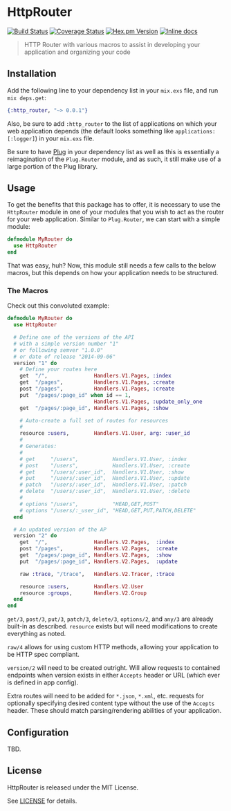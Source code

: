 # HttpRouter
[![Build Status](https://img.shields.io/travis/sugar-framework/elixir-http-router.svg?style=flat)](https://travis-ci.org/sugar-framework/elixir-http-router)
[![Coverage Status](https://img.shields.io/coveralls/sugar-framework/elixir-http-router.svg?style=flat)](https://coveralls.io/r/sugar-framework/elixir-http-router)
[![Hex.pm Version](http://img.shields.io/hexpm/v/http_router.svg?style=flat)](https://hex.pm/packages/http_router)
[![Inline docs](http://inch-ci.org/github/sugar-framework/elixir-http-router.svg?branch=master)](http://inch-ci.org/github/sugar-framework/elixir-http-router)

> HTTP Router with various macros to assist in
> developing your application and organizing
> your code

## Installation

Add the following line to your dependency list
in your `mix.exs` file, and run `mix deps.get`:

```elixir
{:http_router, "~> 0.0.1"}
```

Also, be sure to add `:http_router` to the list
of applications on which your web application
depends (the default looks something like
`applications: [:logger]`) in your `mix.exs`
file.

Be sure to have [Plug][plug] in your dependency
list as well as this is essentially a
reimagination of the `Plug.Router` module, and
as such, it still make use of a large portion
of the Plug library.

## Usage

To get the benefits that this package has to
offer, it is necessary to use the `HttpRouter`
module in one of your modules that you wish to
act as the router for your web application.
Similar to `Plug.Router`, we can start with a
simple module:

```elixir
defmodule MyRouter do
  use HttpRouter
end
```

That was easy, huh? Now, this module still needs a
few calls to the below macros, but this depends on
how your application needs to be structured.

### The Macros

Check out this convoluted example:

```elixir
defmodule MyRouter do
  use HttpRouter

  # Define one of the versions of the API
  # with a simple version number "1"
  # or following semver "1.0.0"
  # or date of release "2014-09-06"
  version "1" do
    # Define your routes here
    get  "/",               Handlers.V1.Pages, :index
    get  "/pages",          Handlers.V1.Pages, :create
    post "/pages",          Handlers.V1.Pages, :create
    put  "/pages/:page_id" when id == 1,
                            Handlers.V1.Pages, :update_only_one
    get  "/pages/:page_id", Handlers.V1.Pages, :show

    # Auto-create a full set of routes for resources
    #
    resource :users,        Handlers.V1.User, arg: :user_id
    #
    # Generates:
    #
    # get     "/users",           Handlers.V1.User, :index
    # post    "/users",           Handlers.V1.User, :create
    # get     "/users/:user_id",  Handlers.V1.User, :show
    # put     "/users/:user_id",  Handlers.V1.User, :update
    # patch   "/users/:user_id",  Handlers.V1.User, :patch
    # delete  "/users/:user_id",  Handlers.V1.User, :delete
    #
    # options "/users",           "HEAD,GET,POST"
    # options "/users/:_user_id", "HEAD,GET,PUT,PATCH,DELETE"
  end

  # An updated version of the AP
  version "2" do
    get  "/",               Handlers.V2.Pages,  :index
    post "/pages",          Handlers.V2.Pages,  :create
    get  "/pages/:page_id", Handlers.V2.Pages,  :show
    put  "/pages/:page_id", Handlers.V2.Pages,  :update

    raw :trace, "/trace",   Handlers.V2.Tracer, :trace

    resource :users,        Handlers.V2.User
    resource :groups,       Handlers.V2.Group
  end
end
```

`get/3`, `post/3`, `put/3`, `patch/3`, `delete/3`,
`options/2`, and `any/3` are already built-in as
described. `resource` exists but will need
modifications to create everything as noted.

`raw/4` allows for using custom HTTP methods, allowing
your application to be HTTP spec compliant.

`version/2` will need to be created outright. Will
allow requests to contained endpoints when version
exists in either `Accepts` header or URL (which ever
is defined in app config).

Extra routes will need to be added for `*.json`,
`*.xml`, etc. requests for optionally specifying
desired content type without the use of the
`Accepts` header. These should match
parsing/rendering abilities of your application.

## Configuration

TBD.

## License

HttpRouter is released under the MIT License.

See [LICENSE](license) for details.

[plug]: https://github.com/elixir-lang/plug
[license]: https://github.com/sugar-framework/elixir-http-router/blob/master/LICENSE
